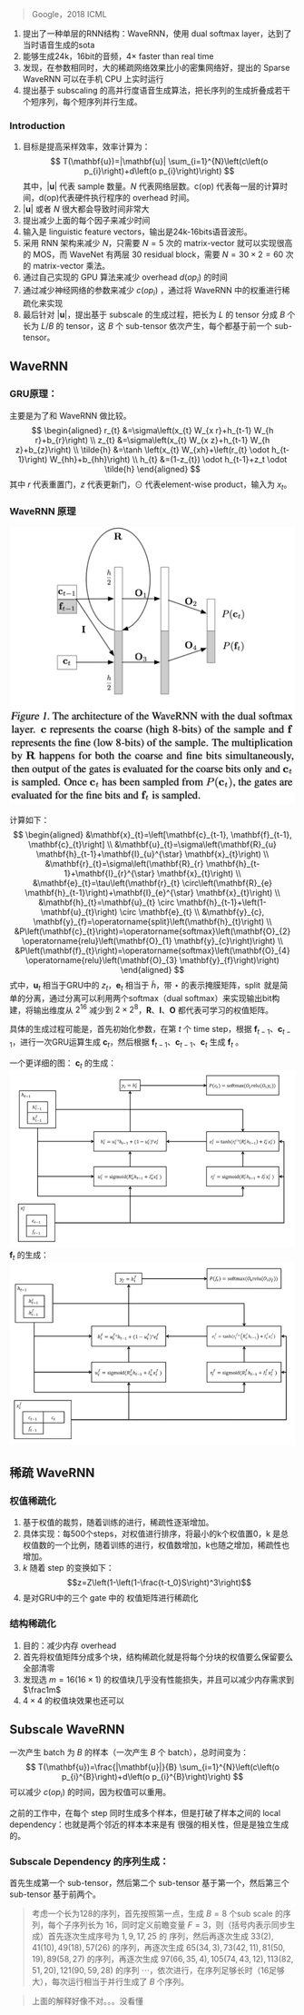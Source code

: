 > Google，2018 ICML

1. 提出了一种单层的RNN结构：WaveRNN，使用 dual softmax layer，达到了当时语音生成的sota
2. 能够生成24k，16bit的音频，4× faster than real time
3. 发现，在参数相同时，大的稀疏网络效果比小的密集网络好，提出的 Sparse WaveRNN 可以在手机 CPU 上实时运行
5. 提出基于 subscaling 的高并行度语音生成算法，把长序列的生成折叠成若干个短序列，每个短序列并行生成。

### Introduction
1. 目标是提高采样效率，效率计算为：$$
T(\mathbf{u})=|\mathbf{u}| \sum_{i=1}^{N}\left(c\left(o p_{i}\right)+d\left(o p_{i}\right)\right)
$$其中，$|\mathbf{u}|$ 代表 sample 数量。$N$ 代表网络层数。c(op) 代表每一层的计算时间，d(op)代表硬件执行程序的 overhead 时间。
2. $|\mathbf{u}|$ 或者 $N$ 很大都会导致时间非常大
3. 提出减少上面的每个因子来减少时间
4. 输入是 linguistic feature vectors，输出是24k-16bits语音波形。
5. 采用 RNN 架构来减少 $N$，只需要 $N=5$ 次的 matrix-vector 就可以实现很高的 MOS，而 WaveNet 有两层 30 residual  block，需要 $N=30\times 2=60$ 次的 matrix-vector 乘法。
6. 通过自己实现的 GPU 算法来减少 overhead $d\left(o p_{i}\right)$ 的时间
7. 通过减少神经网络的参数来减少 $c(op_i)$ ，通过将 WaveRNN 中的权重进行稀疏化来实现
8. 最后针对 $|\mathbf{u}|$，提出基于 subscale 的生成过程，把长为 $L$ 的 tensor 分成 $B$ 个长为 $L/B$ 的 tensor，这 $B$ 个 sub-tensor 依次产生，每个都基于前一个 sub-tensor。

## WaveRNN 

###  GRU原理：

主要是为了和 WaveRNN 做比较。
$$
\begin{aligned}
r_{t} &=\sigma\left(x_{t} W_{x r}+h_{t-1} W_{h r}+b_{r}\right) \\
z_{t} &=\sigma\left(x_{t} W_{x z}+h_{t-1} W_{h z}+b_{z}\right) \\
\tilde{h} &=\tanh \left(x_{t} W_{xh}+\left(r_{t} \odot h_{t-1}\right) W_{hh}+b_{hh}\right) \\
h_{t} &=(1-z_{t}) \odot h_{t-1}+z_t \odot \tilde{h}
\end{aligned}
$$
其中 $r$ 代表重置门，$z$ 代表更新门，$\odot$ 代表element-wise product，输入为 $x_t$。


###  WaveRNN 原理

![](image/Pasted%20image%2020230915110504.png)

计算如下：
$$
\begin{aligned}
&\mathbf{x}_{t}=\left[\mathbf{c}_{t-1}, \mathbf{f}_{t-1}, \mathbf{c}_{t}\right] \\
&\mathbf{u}_{t}=\sigma\left(\mathbf{R}_{u} \mathbf{h}_{t-1}+\mathbf{I}_{u}^{\star} \mathbf{x}_{t}\right) \\
&\mathbf{r}_{t}=\sigma\left(\mathbf{R}_{r} \mathbf{h}_{t-1}+\mathbf{I}_{r}^{\star} \mathbf{x}_{t}\right) \\
&\mathbf{e}_{t}=\tau\left(\mathbf{r}_{t} \circ\left(\mathbf{R}_{e} \mathbf{h}_{t-1}\right)+\mathbf{I}_{e}^{\star} \mathbf{x}_{t}\right) \\
&\mathbf{h}_{t}=\mathbf{u}_{t} \circ \mathbf{h}_{t-1}+\left(1-\mathbf{u}_{t}\right) \circ \mathbf{e}_{t} \\
&\mathbf{y}_{c}, \mathbf{y}_{f}=\operatorname{split}\left(\mathbf{h}_{t}\right) \\
&P\left(\mathbf{c}_{t}\right)=\operatorname{softmax}\left(\mathbf{O}_{2} \operatorname{relu}\left(\mathbf{O}_{1} \mathbf{y}_{c}\right)\right) \\
&P\left(\mathbf{f}_{t}\right)=\operatorname{softmax}\left(\mathbf{O}_{4} \operatorname{relu}\left(\mathbf{O}_{3} \mathbf{y}_{f}\right)\right)
\end{aligned}
$$
式中，$\mathbf{u}_{t}$ 相当于GRU中的 $z_t$，$\mathbf{e}_t$ 相当于 $\tilde{{h}}$，带 $\star$ 的表示掩膜矩阵，$\operatorname{split}$ 就是简单的分离，通过分离可以利用两个softmax（dual softmax）来实现输出bit构建，将输出维度从 $2^{16}$ 减少到 $2 \times 2^8$，$\mathbf{R}、\mathbf{I}、\mathbf{O}$ 都代表可学习的权值矩阵。

具体的生成过程可能是，首先初始化参数，在第 $t$ 个 time step，根据 $\mathbf{f}_{t-1}、\mathbf{c}_{t-1}$，进行一次GRU运算生成 $\mathbf{c}_{t}$，然后根据 $\mathbf{f}_{t-1}、\mathbf{c}_{t-1}、\mathbf{c}_{t}$ 生成 $\mathbf{f}_{t}$ 。

一个更详细的图：
$\mathbf{c}_{t}$ 的生成：
![](image/Pasted%20image%2020230915152844.png)
$\mathbf{f}_{t}$ 的生成：
![](image/Pasted%20image%2020230915152920.png)

## 稀疏 WaveRNN

### 权值稀疏化
1. 基于权值的裁剪，随着训练的进行，稀疏性逐渐增加。
2. 具体实现：每500个steps，对权值进行排序，将最小的k个权值置0，k 是总权值数的一个比例，随着训练的进行，权值数增加，k也随之增加，稀疏性也增加。
3. $k$ 随着 step 的变换如下：$$z=Z\left(1-\left(1-\frac{t-t_0}S\right)^3\right)$$
4. 是对GRU中的三个 gate 中的 权值矩阵进行稀疏化

###  结构稀疏化
1. 目的：减少内存 overhead
2. 首先将权值矩阵分成多个块，结构稀疏化就是将每个分块的权值要么保留要么全部清零
3. 发现选 $m=16(16\times 1)$ 的权值块几乎没有性能损失，并且可以减少内存需求到 $\frac1m$
4. $4\times 4$ 的权值块效果也还可以

## Subscale WaveRNN

一次产生 batch 为 $B$ 的样本（一次产生 $B$ 个 batch），总时间变为：
$$
T(\mathbf{u})=\frac{|\mathbf{u}|}{B} \sum_{i=1}^{N}\left(c\left(o p_{i}^{B}\right)+d\left(o p_{i}^{B}\right)\right)
$$
可以减少 $c\left(o p_{i}\right)$ 的时间，因为权值可以重用。

之前的工作中，在每个 step 同时生成多个样本，但是打破了样本之间的 local dependency：也就是两个邻近的样本本来是有 很强的相关性，但是是独立生成的。

### Subscale Dependency 的序列生成：

首先生成第一个 sub-tensor，然后第二个 sub-tensor 基于第一个，然后第三个 sub-tensor 基于前两个。

> 考虑一个长为128的序列，首先按照第一点，生成 $B=8$ 个sub scale 的序列，每个子序列长为 $16$，同时定义前瞻变量 $F=3$，则（括号内表示同步生成）首先逐次生成序号为 $1, 9, 17, 25$ 的 序列，然后再逐次生成 $33(2), 41(10), 49(18), 57(26)$ 的序列，再逐次生成 $65(34, 3), 73(42, 11), 81(50, 19), 89(58, 27)$ 的序列，再逐次生成 $97(66, 35, 4), 105(74, 43, 12), 113(82, 51, 20), 121(90, 59, 28)$ 的序列 $\cdots$，依次进行，在序列足够长时（$16$足够大），每次运行相当于并行生成了 $B$ 个序列。

> 上面的解释好像不对。。。没看懂
